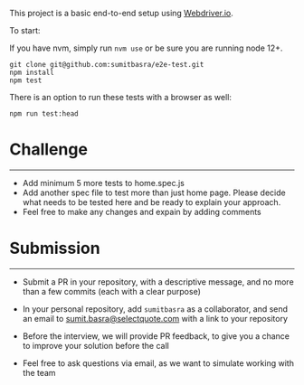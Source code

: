 This project is a basic end-to-end setup using [Webdriver.io](https://webdriver.io/docs/gettingstarted.html). 

To start:

If you have nvm, simply run `nvm use` or be sure you are running node 12+.

```
git clone git@github.com:sumitbasra/e2e-test.git
npm install
npm test 
```

There is an option to run these tests with a browser as well:
```
npm run test:head
```

# Challenge 
---
* Add minimum 5 more tests to home.spec.js
* Add another spec file to test more than just home page. Please decide what needs to be tested here and be ready to explain your approach.
* Feel free to make any changes and expain by adding comments 

# Submission
---
* Submit a PR in your repository, with a descriptive message, and no more than a few commits (each with a clear purpose)

* In your personal repository, add `sumitbasra` as a collaborator, and send an email to [sumit.basra@selectquote.com](mailto:sumit.basra@selectquote.com) with a link to your repository

* Before the interview, we will provide PR feedback, to give you a chance to improve your solution before the call

* Feel free to ask questions via email, as we want to simulate working with the team
